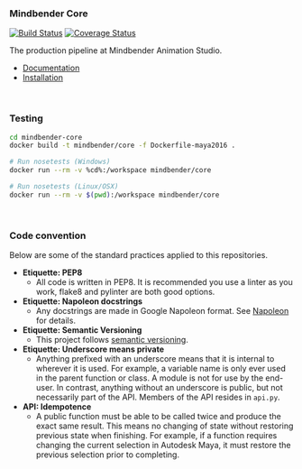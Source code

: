 ### Mindbender Core

[![Build Status](https://travis-ci.org/mindbender-studio/core.svg?branch=master)](https://travis-ci.org/mindbender-studio/core) [![Coverage Status](https://coveralls.io/repos/github/mindbender-studio/core/badge.svg?branch=master)](https://coveralls.io/github/mindbender-studio/core?branch=master)

The production pipeline at Mindbender Animation Studio.

- [Documentation](https://mindbender-studio.github.io)
- [Installation](https://mindbender-studio.github.io/#install)

<br>

### Testing

```bash
cd mindbender-core
docker build -t mindbender/core -f Dockerfile-maya2016 .

# Run nosetests (Windows)
docker run --rm -v %cd%:/workspace mindbender/core

# Run nosetests (Linux/OSX)
docker run --rm -v $(pwd):/workspace mindbender/core
```

<br>

### Code convention

Below are some of the standard practices applied to this repositories.

- **Etiquette: PEP8**
 	- All code is written in PEP8. It is recommended you use a linter as you work, flake8 and pylinter are both good options.
- **Etiquette: Napoleon docstrings**
	- Any docstrings are made in Google Napoleon format. See [Napoleon](https://sphinxcontrib-napoleon.readthedocs.io/en/latest/example_google.html) for details.
- **Etiquette: Semantic Versioning**
	- This project follows [semantic versioning](http://semver.org).
- **Etiquette: Underscore means private**
	- Anything prefixed with an underscore means that it is internal to wherever it is used. For example, a variable name is only ever used in the parent function or class. A module is not for use by the end-user. In contrast, anything without an underscore is public, but not necessarily part of the API. Members of the API resides in `api.py`.
- **API: Idempotence**
 	- A public function must be able to be called twice and produce the exact same result. This means no changing of state without restoring previous state when finishing. For example, if a function requires changing the current selection in Autodesk Maya, it must restore the previous selection prior to completing.